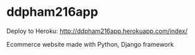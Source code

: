 # ddpham216app
Deploy to Heroku: http://ddpham216app.herokuapp.com/index/

Ecommerce website made with Python, Django framework
